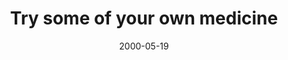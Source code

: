 ---
layout: base.njk
title : 'Try some of your own medicine' 
view_title : 'Try some of your own medicine' 
year : '2000' 
date : '2000-05-19' 
img_file : '/drawing/ownmedicine.png' 
html_file : 'ownmedicine' 
next_html : 'doyouthink.html' 
year_order : '325' 
permalink : "title/{{html_file}}.html"
---